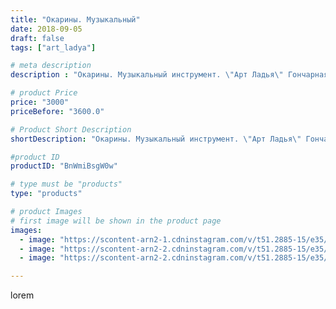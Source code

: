 ```yaml
---
title: "Окарины. Музыкальный"
date: 2018-09-05
draft: false
tags: ["art_ladya"]

# meta description
description : "Окарины. Музыкальный инструмент. \"Арт Ладья\" Гончарная мастерская в Нижнем Новгороде. #гончар #исскуство #bccrecndj #potter #керамикадляинтерьера #керамикаруч"

# product Price
price: "3000"
priceBefore: "3600.0"

# Product Short Description
shortDescription: "Окарины. Музыкальный инструмент. \"Арт Ладья\" Гончарная мастерская в Нижнем Новгороде. #гончар #исскуство #bccrecndj #potter #керамикадляинтерьера #керамикаручнаяработа #гончарнаямастерская #керамиканазаказ #handmade #okarina #керамика #эксклюзивнаякерамика #music #ceramicart #claygoods #музыка #earthenware #ceramic #design #окарина #ocarina #flute #ceramicart #керамическаяфлейта #флейта #clay #авторскаякерамика"

#product ID
productID: "BnWmiBsgW0w"

# type must be "products"
type: "products"

# product Images
# first image will be shown in the product page
images:
  - image: "https://scontent-arn2-1.cdninstagram.com/v/t51.2885-15/e35/39851040_302450867008513_6028717709366880206_n.jpg?se=7&tp=1&_nc_ht=scontent-arn2-1.cdninstagram.com&_nc_cat=101&_nc_ohc=HOqsyNTXGwcAX-5apFJ&oh=7dd4df443b955f1e50c2bfe7237a42e8&oe=606AE3E8&ig_cache_key=MTg2MTg0NDUwMzc2NzcyNzY2Nw%3D%3D.2"
  - image: "https://scontent-arn2-2.cdninstagram.com/v/t51.2885-15/e35/40049546_231428284219044_4128750939113605054_n.jpg?se=7&tp=1&_nc_ht=scontent-arn2-2.cdninstagram.com&_nc_cat=100&_nc_ohc=N0ZhK1ZGkX4AX8xBIF9&oh=d6a9d98ebb90d002a29bcca66d76aa19&oe=606BA408&ig_cache_key=MTg2MTg0NDUyNjEyMzIwMjE0MQ%3D%3D.2"
  - image: "https://scontent-arn2-2.cdninstagram.com/v/t51.2885-15/e35/40065581_1975739692483796_3150166222068718277_n.jpg?se=7&tp=1&_nc_ht=scontent-arn2-2.cdninstagram.com&_nc_cat=108&_nc_ohc=Tt2lWQ_zaW8AX84pbMe&oh=8cecc198892c1ad5a5fef25c8b1aad37&oe=6069E655&ig_cache_key=MTg2MTg0NDU0MzAyNjM5MDczNw%3D%3D.2"

---
```

lorem
